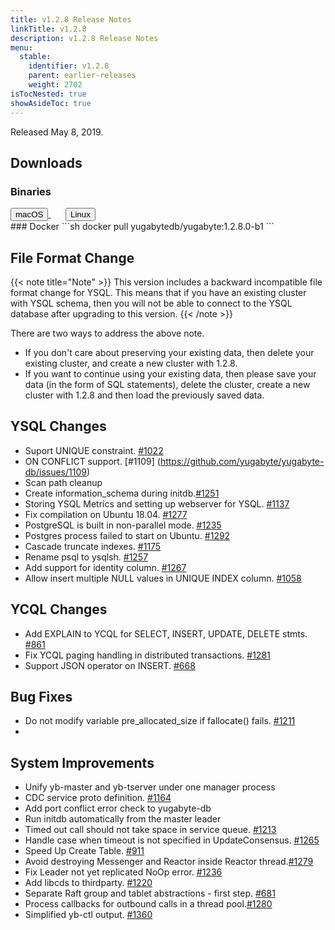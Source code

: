 ```yaml
---
title: v1.2.8 Release Notes
linkTitle: v1.2.8
description: v1.2.8 Release Notes
menu:
  stable:
    identifier: v1.2.8
    parent: earlier-releases
    weight: 2702
isTocNested: true
showAsideToc: true
---
```


Released May 8, 2019.

## Downloads
### Binaries
<a class="download-binary-link" href="https://downloads.yugabyte.com/yugabyte-ce-1.2.8.0-darwin.tar.gz">
  <button>
    <i class="fab fa-apple"></i><span class="download-text">macOS</span>
  </button>
</a>
&nbsp; &nbsp; &nbsp; 
<a class="download-binary-link" href="https://downloads.yugabyte.com/yugabyte-ce-1.2.8.0-linux.tar.gz">
  <button>
    <i class="fab fa-linux"></i><span class="download-text">Linux</span>
  </button>
</a>
<br />
### Docker
```sh
docker pull yugabytedb/yugabyte:1.2.8.0-b1
```

## File Format Change
{{< note title="Note" >}}
This version includes a backward incompatible file format change for YSQL. This means that if you have an existing cluster with YSQL schema, then you will not be able to connect to the YSQL database after upgrading to this version.
{{< /note >}}

There are two ways to address the above note.

* If you don't care about preserving your existing data, then delete your existing cluster,
  and create a new cluster with 1.2.8. 
* If you want to continue using your existing data, then please save your data (in the form of
  SQL statements), delete the cluster, create a new cluster with 1.2.8 and then load
  the previously saved data.

## YSQL Changes
* Suport UNIQUE constraint. [#1022](https://github.com/yugabyte/yugabyte-db/issues/1022)
* ON CONFLICT support. [#1109] (https://github.com/yugabyte/yugabyte-db/issues/1109)
* Scan path cleanup
* Create information_schema during initdb.[#1251](https://github.com/yugabyte/yugabyte-db/issues/1251) 
* Storing YSQL Metrics and setting up webserver for YSQL.
  [#1137](https://github.com/yugabyte/yugabyte-db/issues/1137)
* Fix compilation on Ubuntu 18.04.
  [#1277](https://github.com/yugabyte/yugabyte-db/issues/1277)
* PostgreSQL is built in non-parallel mode.
  [#1235](https://github.com/yugabyte/yugabyte-db/issues/1235)
* Postgres process failed to start on Ubuntu.
  [#1292](https://github.com/yugabyte/yugabyte-db/issues/1292)
* Cascade truncate indexes. [#1175](https://github.com/yugabyte/yugabyte-db/issues/1175)
* Rename psql to ysqlsh. [#1257](https://github.com/yugabyte/yugabyte-db/issues/1257)
* Add support for identity column.
  [#1267](https://github.com/yugabyte/yugabyte-db/issues/1267)
* Allow insert multiple NULL values in UNIQUE INDEX column.
  [#1058](https://github.com/yugabyte/yugabyte-db/issues/1058)

## YCQL Changes
* Add EXPLAIN to YCQL for SELECT, INSERT, UPDATE, DELETE stmts. [#861](https://github.com/yugabyte/yugabyte-db/issues/861)
* Fix YCQL paging handling in distributed transactions.
  [#1281](https://github.com/yugabyte/yugabyte-db/issues/1281)
* Support JSON operator on INSERT. [#668](https://github.com/yugabyte/yugabyte-db/issues/668)

## Bug Fixes
* Do not modify variable pre_allocated_size if fallocate() fails. [#1211](https://github.com/yugabyte/yugabyte-db/issues/1211)
*

## System Improvements
* Unify yb-master and yb-tserver under one manager process
* CDC service proto definition. [#1164](https://github.com/yugabyte/yugabyte-db/issues/1164)
* Add port conflict error check to yugabyte-db
* Run initdb automatically from the master leader
* Timed out call should not take space in service queue.
  [#1213](https://github.com/yugabyte/yugabyte-db/issues/1213)
* Handle case when timeout is not specified in UpdateConsensus.
    [#1265](https://github.com/yugabyte/yugabyte-db/issues/1265)
* Speed Up Create Table. [#911](https://github.com/yugabyte/yugabyte-db/issues/911)
* Avoid destroying Messenger and Reactor inside Reactor
  thread.[#1279](https://github.com/yugabyte/yugabyte-db/issues/1279)
* Fix Leader not yet replicated NoOp error.
  [#1236](https://github.com/yugabyte/yugabyte-db/issues/1236)
* Add libcds to thirdparty. [#1220](https://github.com/yugabyte/yugabyte-db/issues/1220)
* Separate Raft group and tablet abstractions - first step.
[#681](https://github.com/yugabyte/yugabyte-db/issues/681)
* Process callbacks for outbound calls in a thread
  pool.[#1280](https://github.com/yugabyte/yugabyte-db/issues/1280)
* Simplified yb-ctl output. [#1360](https://github.com/yugabyte/yugabyte-db/issues/1360)
